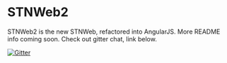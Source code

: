# STNWeb2

STNWeb2 is the new STNWeb, refactored into AngularJS. More README info coming soon. Check out gitter chat, link below.

[![Gitter](https://badges.gitter.im/USGS-WiM/STNWeb2.svg)](https://gitter.im/USGS-WiM/STNWeb2?utm_source=badge&utm_medium=badge&utm_campaign=pr-badge&utm_content=badge)
